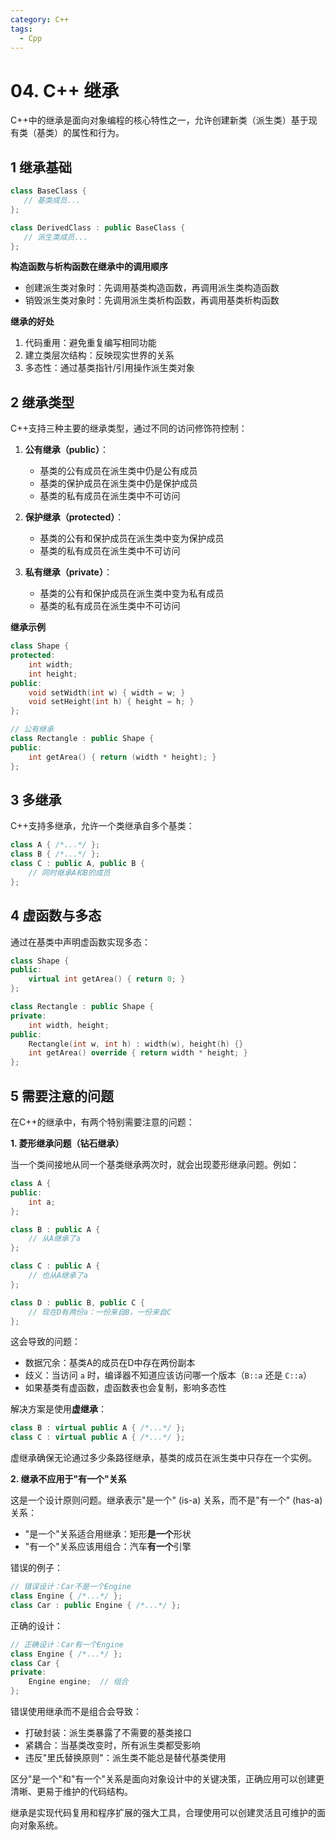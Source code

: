 ```yaml
---
category: C++
tags:
  - Cpp
---
```


# 04. C++ 继承

C++中的继承是面向对象编程的核心特性之一，允许创建新类（派生类）基于现有类（基类）的属性和行为。

## 1 继承基础

```cpp
class BaseClass {
   // 基类成员...
};

class DerivedClass : public BaseClass {
   // 派生类成员...
};
```

**构造函数与析构函数在继承中的调用顺序**
- 创建派生类对象时：先调用基类构造函数，再调用派生类构造函数
- 销毁派生类对象时：先调用派生类析构函数，再调用基类析构函数

**继承的好处**
1. 代码重用：避免重复编写相同功能
2. 建立类层次结构：反映现实世界的关系
3. 多态性：通过基类指针/引用操作派生类对象

## 2 继承类型

C++支持三种主要的继承类型，通过不同的访问修饰符控制：

1. **公有继承（public）**：
   - 基类的公有成员在派生类中仍是公有成员
   - 基类的保护成员在派生类中仍是保护成员
   - 基类的私有成员在派生类中不可访问

2. **保护继承（protected）**：
   - 基类的公有和保护成员在派生类中变为保护成员
   - 基类的私有成员在派生类中不可访问

3. **私有继承（private）**：
   - 基类的公有和保护成员在派生类中变为私有成员
   - 基类的私有成员在派生类中不可访问

**继承示例**
```cpp
class Shape {
protected:
    int width;
    int height;
public:
    void setWidth(int w) { width = w; }
    void setHeight(int h) { height = h; }
};

// 公有继承
class Rectangle : public Shape {
public:
    int getArea() { return (width * height); }
};
```

## 3 多继承

C++支持多继承，允许一个类继承自多个基类：
```cpp
class A { /*...*/ };
class B { /*...*/ };
class C : public A, public B {
    // 同时继承A和B的成员
};
```



## 4 虚函数与多态

通过在基类中声明虚函数实现多态：
```cpp
class Shape {
public:
    virtual int getArea() { return 0; }
};

class Rectangle : public Shape {
private:
    int width, height;
public:
    Rectangle(int w, int h) : width(w), height(h) {}
    int getArea() override { return width * height; }
};
```



## 5 需要注意的问题

在C++的继承中，有两个特别需要注意的问题：

**1. 菱形继承问题（钻石继承）**

当一个类间接地从同一个基类继承两次时，就会出现菱形继承问题。例如：

```cpp
class A {
public:
    int a;
};

class B : public A {
    // 从A继承了a
};

class C : public A {
    // 也从A继承了a
};

class D : public B, public C {
    // 现在D有两份a：一份来自B，一份来自C
};
```

这会导致的问题：
- 数据冗余：基类A的成员在D中存在两份副本
- 歧义：当访问 `a` 时，编译器不知道应该访问哪一个版本（`B::a` 还是 `C::a`）
- 如果基类有虚函数，虚函数表也会复制，影响多态性

解决方案是使用**虚继承**：
```cpp
class B : virtual public A { /*...*/ };
class C : virtual public A { /*...*/ };
```

虚继承确保无论通过多少条路径继承，基类的成员在派生类中只存在一个实例。

**2. 继承不应用于"有一个"关系**

这是一个设计原则问题。继承表示"是一个" (is-a) 关系，而不是"有一个" (has-a) 关系：

- "是一个"关系适合用继承：矩形**是一个**形状
- "有一个"关系应该用组合：汽车**有一个**引擎

错误的例子：
```cpp
// 错误设计：Car不是一个Engine
class Engine { /*...*/ };
class Car : public Engine { /*...*/ };
```

正确的设计：
```cpp
// 正确设计：Car有一个Engine
class Engine { /*...*/ };
class Car {
private:
    Engine engine;  // 组合
};
```

错误使用继承而不是组合会导致：
- 打破封装：派生类暴露了不需要的基类接口
- 紧耦合：当基类改变时，所有派生类都受影响
- 违反"里氏替换原则"：派生类不能总是替代基类使用

区分"是一个"和"有一个"关系是面向对象设计中的关键决策，正确应用可以创建更清晰、更易于维护的代码结构。

继承是实现代码复用和程序扩展的强大工具，合理使用可以创建灵活且可维护的面向对象系统。